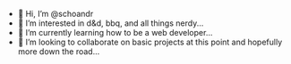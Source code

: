 - 👋 Hi, I’m @schoandr
- 👀 I’m interested in d&d, bbq, and all things nerdy...
- 🌱 I’m currently learning how to be a web developer...
- 💞️ I’m looking to collaborate on basic projects at this point and hopefully more down the road...

<!---
schoandr/schoandr is a ✨ special ✨ repository because its `README.md` (this file) appears on your GitHub profile.
You can click the Preview link to take a look at your changes.
--->
